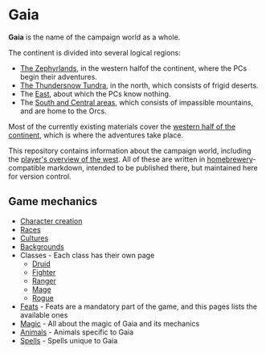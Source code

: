 # Gaia

**Gaia** is the name of the campaign world as a whole.

The continent is divided into several logical regions:

* [The Zephyrlands](zephyrlands.md), in the western halfof the continent, where the PCs begin their adventures.
* [The Thundersnow Tundra](thundersnow-tundra.md), in the north, which consists of frigid deserts.
* The [East](east.md), about which the PCs know nothing.
* The [South and Central areas](central.md), which consists of impassible mountains, and are home to the Orcs.

Most of the currently existing materials cover the [western half of the continent](west.md), which is where the adventures take place.

This repository contains information about the campaign world, including the [player's overview of the west](west.md).  All of these are written in [homebrewery](http://homebrewery.naturalcrit.com/)-compatible markdown, intended to be published there, but maintained here for version control.

## Game mechanics

* [Character creation](character-creation.md)
* [Races](races.md)
* [Cultures](cultures.md)
* [Backgrounds](backgrounds.md)
* Classes - Each class has their own page
  * [Druid](druid.md)
  * [Fighter](fighter.md)
  * [Ranger](ranger.md)
  * [Mage](mage.md)
  * [Rogue](rogue.md)
* [Feats](feats.md) - Feats are a mandatory part of the game, and this pages lists the available ones
* [Magic](magic.md) - All about the magic of Gaia and its mechanics
* [Animals](animals.md) - Animals specific to Gaia
* [Spells](spells.md) - Spells unique to Gaia
